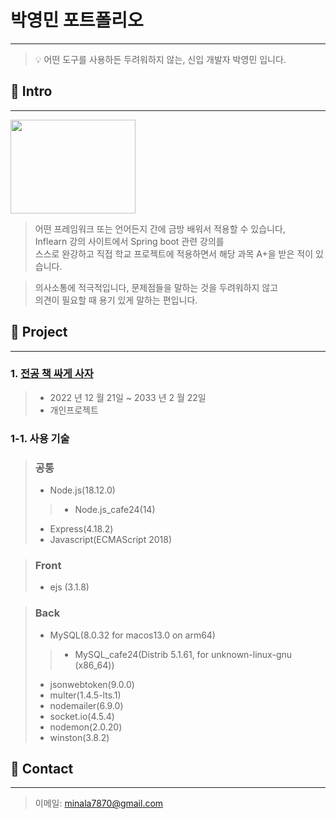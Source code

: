 # 박영민 포트폴리오
---
>:bulb: 어떤 도구를 사용하든 두려워하지 않는, 신입 개발자 박영민 입니다.

## :deciduous_tree: Intro
---
<img src="https://user-images.githubusercontent.com/73753121/217274979-da743400-f60e-4036-abcc-ab0ded0f6f2b.jpg" width="200px" height="150px">

>어떤 프레임워크 또는 언어든지 간에 금방 배워서 적용할 수 있습니다,<br>
>Inflearn 강의 사이트에서 Spring boot 관련 강의를<br>
>스스로 완강하고 직접 학교 프로젝트에 적용하면서 해당 과목 A+을 받은 적이 있습니다.
  
>의사소통에 적극적입니다, 문제점들을 말하는 것을 두려워하지 않고<br>
>의견이 필요할 때 용기 있게 말하는 편입니다.

## :deciduous_tree: Project
---
### 1. <a href="https://github.com/yeongmin7870/board">전공 책 싸게 사자</a>

>- 2022 년 12 월 21일 ~ 2033 년 2 월 22일
>- 개인프로젝트

### 1-1. 사용 기술

>### 공통
>- Node.js(18.12.0)
>>- Node.js_cafe24(14)
>- Express(4.18.2)
>- Javascript(ECMAScript 2018)

>### Front
>- ejs (3.1.8)

>### Back
>- MySQL(8.0.32 for macos13.0 on arm64)
>>- MySQL_cafe24(Distrib 5.1.61, for unknown-linux-gnu (x86_64))
>- jsonwebtoken(9.0.0)
>- multer(1.4.5-lts.1)
>- nodemailer(6.9.0)
>- socket.io(4.5.4)
>- nodemon(2.0.20)
>- winston(3.8.2)

## :deciduous_tree: Contact
---
>이메일: minala7870@gmail.com



